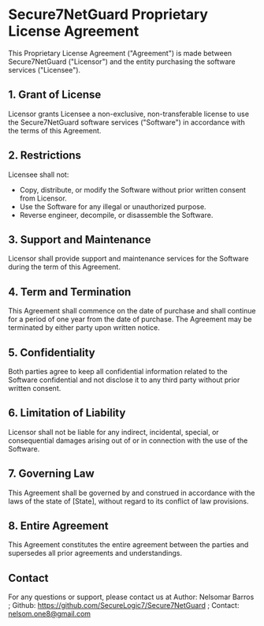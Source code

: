 # Secure7NetGuard Proprietary License Agreement

This Proprietary License Agreement ("Agreement") is made between Secure7NetGuard ("Licensor") and the entity purchasing the software services ("Licensee").

## 1. Grant of License

Licensor grants Licensee a non-exclusive, non-transferable license to use the Secure7NetGuard software services ("Software") in accordance with the terms of this Agreement.

## 2. Restrictions

Licensee shall not:

- Copy, distribute, or modify the Software without prior written consent from Licensor.
- Use the Software for any illegal or unauthorized purpose.
- Reverse engineer, decompile, or disassemble the Software.

## 3. Support and Maintenance

Licensor shall provide support and maintenance services for the Software during the term of this Agreement.

## 4. Term and Termination

This Agreement shall commence on the date of purchase and shall continue for a period of one year from the date of purchase. The Agreement may be terminated by either party upon written notice.

## 5. Confidentiality

Both parties agree to keep all confidential information related to the Software confidential and not disclose it to any third party without prior written consent.

## 6. Limitation of Liability

Licensor shall not be liable for any indirect, incidental, special, or consequential damages arising out of or in connection with the use of the Software.

## 7. Governing Law

This Agreement shall be governed by and construed in accordance with the laws of the state of [State], without regard to its conflict of law provisions.

## 8. Entire Agreement

This Agreement constitutes the entire agreement between the parties and supersedes all prior agreements and understandings.

## Contact

For any questions or support, please contact us at Author: Nelsomar Barros ;
Github: https://github.com/SecureLogic7/Secure7NetGuard ;
Contact: nelsom.one8@gmail.com